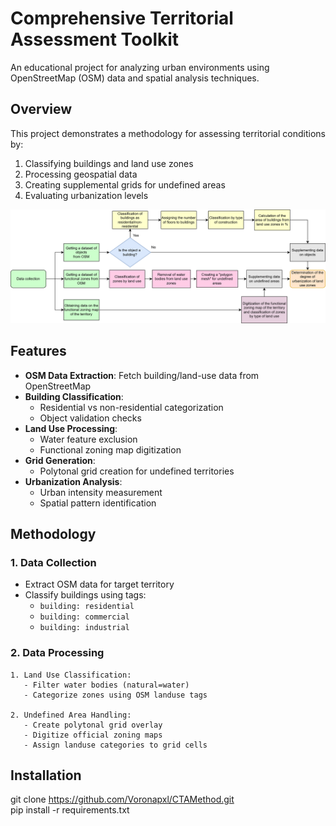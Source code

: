 # Comprehensive Territorial Assessment Toolkit

An educational project for analyzing urban environments using OpenStreetMap (OSM) data and spatial analysis techniques.


## Overview
This project demonstrates a methodology for assessing territorial conditions by:
1. Classifying buildings and land use zones
2. Processing geospatial data
3. Creating supplemental grids for undefined areas
4. Evaluating urbanization levels

![WorkFlow Diagram](images/scheme.png)

## Features
- **OSM Data Extraction**: Fetch building/land-use data from OpenStreetMap
- **Building Classification**:
  - Residential vs non-residential categorization
  - Object validation checks
- **Land Use Processing**:
  - Water feature exclusion
  - Functional zoning map digitization
- **Grid Generation**:
  - Polytonal grid creation for undefined territories
- **Urbanization Analysis**:
  - Urban intensity measurement
  - Spatial pattern identification

## Methodology
### 1. Data Collection
- Extract OSM data for target territory
- Classify buildings using tags:
  - `building: residential`
  - `building: commercial`
  - `building: industrial`

### 2. Data Processing
```plaintext
1. Land Use Classification:
   - Filter water bodies (natural=water)
   - Categorize zones using OSM landuse tags

2. Undefined Area Handling:
   - Create polytonal grid overlay
   - Digitize official zoning maps
   - Assign landuse categories to grid cells
```
## Installation
git clone https://github.com/Voronapxl/CTAMethod.git \
pip install -r requirements.txt



